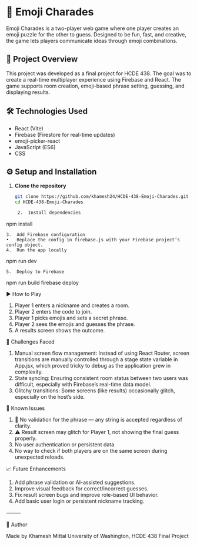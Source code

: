 # 🎉 Emoji Charades

Emoji Charades is a two-player web game where one player creates an emoji puzzle for the other to guess. Designed to be fun, fast, and creative, the game lets players communicate ideas through emoji combinations.

## 📘 Project Overview

This project was developed as a final project for HCDE 438. The goal was to create a real-time multiplayer experience using Firebase and React. The game supports room creation, emoji-based phrase setting, guessing, and displaying results.

## 🛠 Technologies Used

- React (Vite)
- Firebase (Firestore for real-time updates)
- emoji-picker-react
- JavaScript (ES6)
- CSS

## ⚙️ Setup and Installation

1. **Clone the repository**
   ```bash
   git clone https://github.com/khamesh24/HCDE-438-Emoji-Charades.git
   cd HCDE-438-Emoji-Charades

	2.	Install dependencies

npm install


	3.	Add Firebase configuration
	•	Replace the config in firebase.js with your Firebase project’s config object.
	4.	Run the app locally

npm run dev


	5.	Deploy to Firebase

npm run build
firebase deploy



▶️ How to Play
1. Player 1 enters a nickname and creates a room.
2. Player 2 enters the code to join.
3. Player 1 picks emojis and sets a secret phrase.
4. Player 2 sees the emojis and guesses the phrase.
5. A results screen shows the outcome.

🔄 Challenges Faced
1. Manual screen flow management: Instead of using React Router, screen transitions are manually controlled through a stage state variable in App.jsx, which proved tricky to debug as the application grew in complexity.
2. State syncing: Ensuring consistent room status between two users was difficult, especially with Firebase’s real-time data model.
3. Glitchy transitions: Some screens (like results) occasionally glitch, especially on the host’s side.

🚧 Known Issues
1. 🚫 No validation for the phrase — any string is accepted regardless of clarity.
2. ⚠️ Result screen may glitch for Player 1, not showing the final guess properly.
3. No user authentication or persistent data.
4. No way to check if both players are on the same screen during unexpected reloads.

📈 Future Enhancements
1. Add phrase validation or AI-assisted suggestions.
2. Improve visual feedback for correct/incorrect guesses.
3. Fix result screen bugs and improve role-based UI behavior.
4. Add basic user login or persistent nickname tracking.

⸻

👤 Author

Made by Khamesh Mittal
University of Washington, HCDE 438 Final Project
